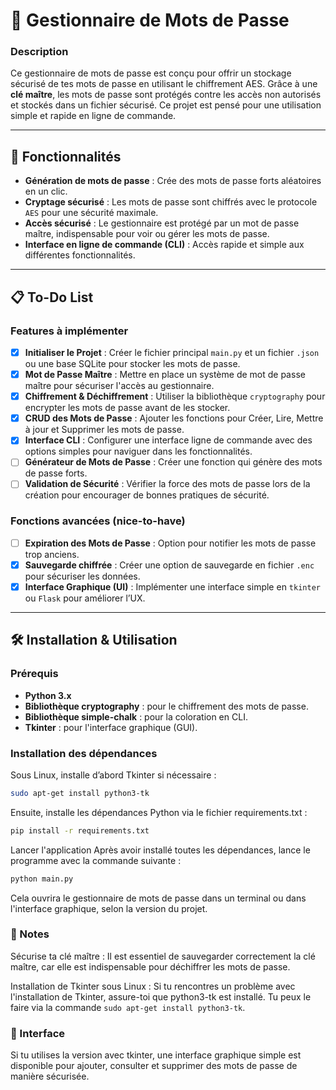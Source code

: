 # 🔐 Gestionnaire de Mots de Passe

### Description

Ce gestionnaire de mots de passe est conçu pour offrir un stockage sécurisé de tes mots de passe en utilisant le chiffrement AES. Grâce à une **clé maître**, les mots de passe sont protégés contre les accès non autorisés et stockés dans un fichier sécurisé. Ce projet est pensé pour une utilisation simple et rapide en ligne de commande.

---

## 🚀 Fonctionnalités

- **Génération de mots de passe** : Crée des mots de passe forts aléatoires en un clic.
- **Cryptage sécurisé** : Les mots de passe sont chiffrés avec le protocole `AES` pour une sécurité maximale.
- **Accès sécurisé** : Le gestionnaire est protégé par un mot de passe maître, indispensable pour voir ou gérer les mots de passe.
- **Interface en ligne de commande (CLI)** : Accès rapide et simple aux différentes fonctionnalités.

---

## 📋 To-Do List

### Features à implémenter

- [x] **Initialiser le Projet** : Créer le fichier principal `main.py` et un fichier `.json` ou une base SQLite pour stocker les mots de passe.
- [x] **Mot de Passe Maître** : Mettre en place un système de mot de passe maître pour sécuriser l'accès au gestionnaire.
- [x] **Chiffrement & Déchiffrement** : Utiliser la bibliothèque `cryptography` pour encrypter les mots de passe avant de les stocker.
- [x] **CRUD des Mots de Passe** : Ajouter les fonctions pour Créer, Lire, Mettre à jour et Supprimer les mots de passe.
- [x] **Interface CLI** : Configurer une interface ligne de commande avec des options simples pour naviguer dans les fonctionnalités.
- [ ] **Générateur de Mots de Passe** : Créer une fonction qui génère des mots de passe forts.
- [ ] **Validation de Sécurité** : Vérifier la force des mots de passe lors de la création pour encourager de bonnes pratiques de sécurité.

### Fonctions avancées (nice-to-have)

- [ ] **Expiration des Mots de Passe** : Option pour notifier les mots de passe trop anciens.
- [x] **Sauvegarde chiffrée** : Créer une option de sauvegarde en fichier `.enc` pour sécuriser les données.
- [x] **Interface Graphique (UI)** : Implémenter une interface simple en `tkinter` ou `Flask` pour améliorer l’UX.

---

## 🛠️ Installation & Utilisation

### Prérequis

- **Python 3.x**
- **Bibliothèque cryptography** : pour le chiffrement des mots de passe.
- **Bibliothèque simple-chalk** : pour la coloration en CLI.
- **Tkinter** : pour l'interface graphique (GUI).

### Installation des dépendances

Sous Linux, installe d’abord Tkinter si nécessaire :

```bash
sudo apt-get install python3-tk
```

Ensuite, installe les dépendances Python via le fichier requirements.txt :

```bash
pip install -r requirements.txt
```

Lancer l'application
Après avoir installé toutes les dépendances, lance le programme avec la commande suivante :

```bash
python main.py
```

Cela ouvrira le gestionnaire de mots de passe dans un terminal ou dans l'interface graphique, selon la version du projet.

### 📝 Notes

Sécurise ta clé maître : Il est essentiel de sauvegarder correctement la clé maître, car elle est indispensable pour déchiffrer les mots de passe.

Installation de Tkinter sous Linux : Si tu rencontres un problème avec l'installation de Tkinter, assure-toi que python3-tk est installé. Tu peux le faire via la commande `sudo apt-get install python3-tk`.

### 🎨 Interface

Si tu utilises la version avec tkinter, une interface graphique simple est disponible pour ajouter, consulter et supprimer des mots de passe de manière sécurisée.
